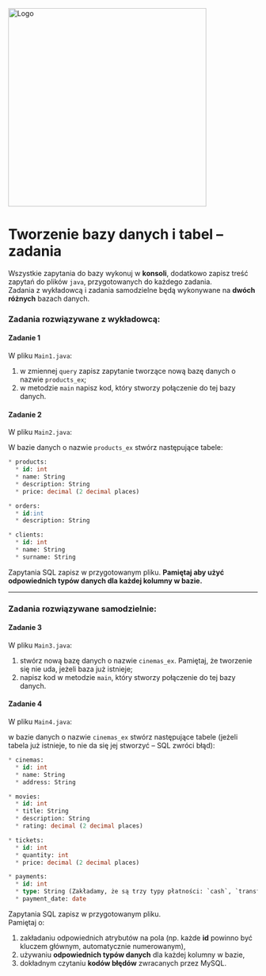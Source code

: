 <img alt="Logo" src="http://coderslab.pl/svg/logo-coderslab.svg" width="400">

#  Tworzenie bazy danych i tabel – zadania

Wszystkie zapytania do bazy wykonuj w **konsoli**, dodatkowo zapisz treść zapytań do plików ``java``, przygotowanych do każdego zadania.  
Zadania z wykładowcą i zadania samodzielne będą wykonywane na **dwóch różnych** bazach danych.

### Zadania rozwiązywane z wykładowcą:

#### Zadanie 1

W pliku `Main1.java`:

1. w zmiennej `query` zapisz zapytanie tworzące nową bazę danych o nazwie ```products_ex```;
2. w metodzie `main` napisz kod, który stworzy połączenie do tej bazy danych.


#### Zadanie 2

W pliku `Main2.java`:

W bazie danych o nazwie ```products_ex``` stwórz następujące tabele:
```SQL
* products:
  * id: int
  * name: String
  * description: String
  * price: decimal (2 decimal places)

* orders:
  * id:int
  * description: String

* clients:
  * id: int
  * name: String
  * surname: String
```

Zapytania SQL zapisz w przygotowanym pliku.
**Pamiętaj aby użyć odpowiednich typów danych dla każdej kolumny w bazie.**

-----------------------------------------------------------------------------

### Zadania rozwiązywane samodzielnie:

#### Zadanie 3

W pliku `Main3.java`:

1. stwórz nową bazę danych o nazwie ```cinemas_ex```. Pamiętaj, że tworzenie się nie uda, jeżeli baza już istnieje;  
2. napisz kod w metodzie `main`, który stworzy połączenie do tej bazy danych.

#### Zadanie 4

W pliku `Main4.java`:

w bazie danych o nazwie ```cinemas_ex``` stwórz następujące tabele (jeżeli tabela już istnieje, to nie da się jej stworzyć – SQL zwróci błąd):
```SQL
* cinemas:
  * id: int
  * name: String
  * address: String

* movies:
  * id: int
  * title: String
  * description: String
  * rating: decimal (2 decimal places)

* tickets:
  * id: int
  * quantity: int
  * price: decimal (2 decimal places)

* payments:
  * id: int
  * type: String (Zakładamy, że są trzy typy płatności: `cash`, `transfer` lub `card`).
  * payment_date: date
```

Zapytania SQL zapisz w przygotowanym pliku.  
Pamiętaj o:  
1. zakładaniu odpowiednich atrybutów na pola (np. każde **id** powinno być kluczem głównym, automatycznie numerowanym),  
2. używaniu **odpowiednich typów danych** dla każdej kolumny w bazie,
3. dokładnym czytaniu **kodów błędów** zwracanych przez MySQL.  
